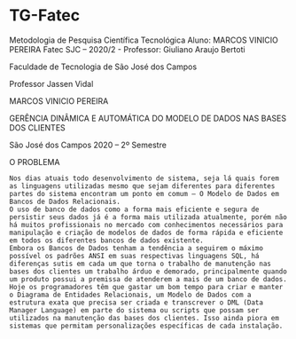 # TG-Fatec

Metodologia de Pesquisa Científica Tecnológica
Aluno: MARCOS VINICIO PEREIRA
Fatec SJC – 2020/2 - Professor: Giuliano Araujo Bertoti

Faculdade de Tecnologia de São José dos Campos

Professor Jassen Vidal





MARCOS VINICIO PEREIRA





GERÊNCIA DINÂMICA E AUTOMÁTICA DO MODELO DE DADOS NAS BASES DOS CLIENTES




São José dos Campos 2020 – 2º Semestre

O PROBLEMA

	Nos dias atuais todo desenvolvimento de sistema, seja lá quais forem as linguagens utilizadas mesmo que sejam diferentes para diferentes partes do sistema encontram um ponto em comum – O Modelo de Dados em Bancos de Dados Relacionais.
	O uso de banco de dados como a forma mais eficiente e segura de persistir seus dados já é a forma mais utilizada atualmente, porém não há muitos profissionais no mercado com conhecimentos necessários para manipulação e criação de modelos de dados de forma rápida e eficiente em todos os diferentes bancos de dados existente.
	Embora os Bancos de Dados tenham a tendência a seguirem o máximo possível os padrões ANSI em suas respectivas linguagens SQL, há diferenças sutis em cada um que torna o trabalho de manutenção nas bases dos clientes um trabalho árduo e demorado, principalmente quando um produto possui a premissa de atenderem a mais de um banco de dados.
	Hoje os programadores têm que gastar um bom tempo para criar e manter o Diagrama de Entidades Relacionais, um Modelo de Dados com a estrutura exata que precisa ser criada e transcrever o DML (Data Manager Language) em parte do sistema ou scripts que possam ser utilizados na manutenção das bases dos clientes. Isso ainda piora em sistemas que permitam personalizações específicas de cada instalação.
	
